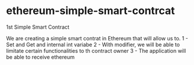 # ethereum-simple-smart-contrcat
1st Simple Smart Contract


We are creating a simple smart contrat in Ethereum that will allow us to.
1 - Set and Get and internal int variabe
2 - With modifier, we will be able to limitate certain functionalities to th contract owner
3 - The application will be able to receive ethereum
